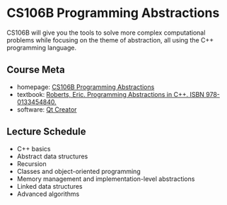 # CS106B Programming Abstractions

CS106B will give you the tools to solve more complex computational problems
while focusing on the theme of abstraction, all using the C++ programming
language.

## Course Meta

* homepage: [CS106B Programming Abstractions][1]
* textbook: [Roberts, Eric. Programming Abstractions in C++. ISBN 978-0133454840.][2]
* software: [Qt Creator][3]

## Lecture Schedule

* C++ basics
* Abstract data structures
* Recursion
* Classes and object-oriented programming
* Memory management and implementation-level abstractions
* Linked data structures
* Advanced algorithms

[1]:<https://web.stanford.edu/class/cs106b/> "homepage"
[2]:<http://web.stanford.edu/dept/cs_edu/BXReader-Beta-2012.pdf>
[3]:<https://web.stanford.edu/class/cs106b/qt/>
